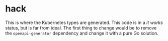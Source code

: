 # hack

This is where the Kubernetes types are generated. This code is in a *it works* status, but is far from ideal.
The first thing to change would be to remove the `openapi-generator` dependency and change it with a pure Go solution.
